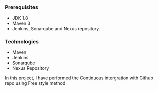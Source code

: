 ####
### Prerequisites
- JDK 1.8 
- Maven 3 
- Jenkins, Sonarqube and Nexus repository.

### Technologies 
- Maven
- Jenkins
- Sonarqube
- Nexus Repository

In this project, I have performed the Continuous intergration with Github repo using Free style method


